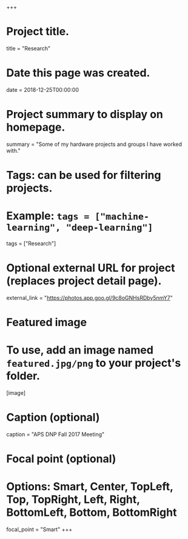 +++
# Project title.
title = "Research"

# Date this page was created.
date = 2018-12-25T00:00:00

# Project summary to display on homepage.
summary = "Some of my hardware projects and groups I have worked with."

# Tags: can be used for filtering projects.
# Example: `tags = ["machine-learning", "deep-learning"]`
tags = ["Research"]

# Optional external URL for project (replaces project detail page).
external_link = "https://photos.app.goo.gl/9c8oGNHsRDby5nmY7"

# Featured image
# To use, add an image named `featured.jpg/png` to your project's folder. 
[image]
  # Caption (optional)
  caption = "APS DNP Fall 2017 Meeting"

  # Focal point (optional)
  # Options: Smart, Center, TopLeft, Top, TopRight, Left, Right, BottomLeft, Bottom, BottomRight
  focal_point = "Smart"
+++
